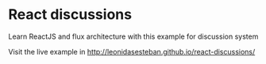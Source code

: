 # React discussions
Learn ReactJS and flux architecture with this example for discussion system

Visit the live example in http://leonidasesteban.github.io/react-discussions/
